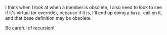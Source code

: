 I think when I look at when a member is obsolete, I also need to look to see if it's virtual (or override), because if it is, I'll end up doing a `base.` call on it, and that base definition may be obsolete.

Be careful of recursion!